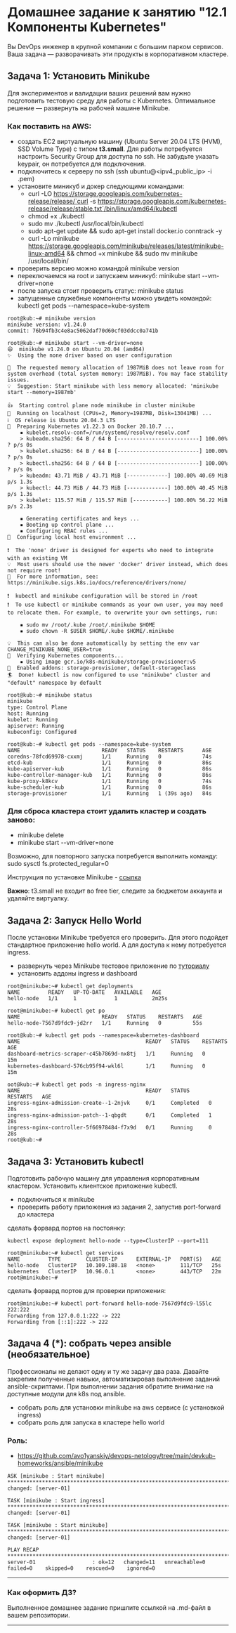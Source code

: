 # Домашнее задание к занятию "12.1 Компоненты Kubernetes"

Вы DevOps инженер в крупной компании с большим парком сервисов. Ваша задача — разворачивать эти продукты в корпоративном кластере. 

## Задача 1: Установить Minikube

Для экспериментов и валидации ваших решений вам нужно подготовить тестовую среду для работы с Kubernetes. Оптимальное решение — развернуть на рабочей машине Minikube.

### Как поставить на AWS:
- создать EC2 виртуальную машину (Ubuntu Server 20.04 LTS (HVM), SSD Volume Type) с типом **t3.small**. Для работы потребуется настроить Security Group для доступа по ssh. Не забудьте указать keypair, он потребуется для подключения.
- подключитесь к серверу по ssh (ssh ubuntu@<ipv4_public_ip> -i <keypair>.pem)
- установите миникуб и докер следующими командами:
  - curl -LO https://storage.googleapis.com/kubernetes-release/release/`curl -s https://storage.googleapis.com/kubernetes-release/release/stable.txt`/bin/linux/amd64/kubectl
  - chmod +x ./kubectl
  - sudo mv ./kubectl /usr/local/bin/kubectl
  - sudo apt-get update && sudo apt-get install docker.io conntrack -y
  - curl -Lo minikube https://storage.googleapis.com/minikube/releases/latest/minikube-linux-amd64 && chmod +x minikube && sudo mv minikube /usr/local/bin/
- проверить версию можно командой minikube version
- переключаемся на root и запускаем миникуб: minikube start --vm-driver=none
- после запуска стоит проверить статус: minikube status
- запущенные служебные компоненты можно увидеть командой: kubectl get pods --namespace=kube-system

```
root@kub:~# minikube version
minikube version: v1.24.0
commit: 76b94fb3c4e8ac5062daf70d60cf03ddcc0a741b
```

```
root@kub:~# minikube start --vm-driver=none
😄  minikube v1.24.0 on Ubuntu 20.04 (amd64)
✨  Using the none driver based on user configuration

🧯  The requested memory allocation of 1987MiB does not leave room for system overhead (total system memory: 1987MiB). You may face stability issues.
💡  Suggestion: Start minikube with less memory allocated: 'minikube start --memory=1987mb'

👍  Starting control plane node minikube in cluster minikube
🤹  Running on localhost (CPUs=2, Memory=1987MB, Disk=13041MB) ...
ℹ️  OS release is Ubuntu 20.04.3 LTS
🐳  Preparing Kubernetes v1.22.3 on Docker 20.10.7 ...
    ▪ kubelet.resolv-conf=/run/systemd/resolve/resolv.conf
    > kubeadm.sha256: 64 B / 64 B [--------------------------] 100.00% ? p/s 0s
    > kubelet.sha256: 64 B / 64 B [--------------------------] 100.00% ? p/s 0s
    > kubectl.sha256: 64 B / 64 B [--------------------------] 100.00% ? p/s 0s
    > kubeadm: 43.71 MiB / 43.71 MiB [-------------] 100.00% 40.69 MiB p/s 1.3s
    > kubectl: 44.73 MiB / 44.73 MiB [-------------] 100.00% 40.45 MiB p/s 1.3s
    > kubelet: 115.57 MiB / 115.57 MiB [-----------] 100.00% 56.22 MiB p/s 2.3s

    ▪ Generating certificates and keys ...
    ▪ Booting up control plane ...
    ▪ Configuring RBAC rules ...
🤹  Configuring local host environment ...

❗  The 'none' driver is designed for experts who need to integrate with an existing VM
💡  Most users should use the newer 'docker' driver instead, which does not require root!
📘  For more information, see: https://minikube.sigs.k8s.io/docs/reference/drivers/none/

❗  kubectl and minikube configuration will be stored in /root
❗  To use kubectl or minikube commands as your own user, you may need to relocate them. For example, to overwrite your own settings, run:

    ▪ sudo mv /root/.kube /root/.minikube $HOME
    ▪ sudo chown -R $USER $HOME/.kube $HOME/.minikube

💡  This can also be done automatically by setting the env var CHANGE_MINIKUBE_NONE_USER=true
🔎  Verifying Kubernetes components...
    ▪ Using image gcr.io/k8s-minikube/storage-provisioner:v5
🌟  Enabled addons: storage-provisioner, default-storageclass
🏄  Done! kubectl is now configured to use "minikube" cluster and "default" namespace by default
```

```
root@kub:~# minikube status
minikube
type: Control Plane
host: Running
kubelet: Running
apiserver: Running
kubeconfig: Configured

```

```
root@kub:~# kubectl get pods --namespace=kube-system
NAME                          READY   STATUS    RESTARTS      AGE
coredns-78fcd69978-cxxmj      1/1     Running   0             74s
etcd-kub                      1/1     Running   0             86s
kube-apiserver-kub            1/1     Running   0             86s
kube-controller-manager-kub   1/1     Running   0             86s
kube-proxy-k8kcv              1/1     Running   0             74s
kube-scheduler-kub            1/1     Running   0             86s
storage-provisioner           1/1     Running   1 (39s ago)   84s

```



### Для сброса кластера стоит удалить кластер и создать заново:
- minikube delete
- minikube start --vm-driver=none

Возможно, для повторного запуска потребуется выполнить команду: sudo sysctl fs.protected_regular=0

Инструкция по установке Minikube - [ссылка](https://kubernetes.io/ru/docs/tasks/tools/install-minikube/)

**Важно**: t3.small не входит во free tier, следите за бюджетом аккаунта и удаляйте виртуалку.

## Задача 2: Запуск Hello World
После установки Minikube требуется его проверить. Для этого подойдет стандартное приложение hello world. А для доступа к нему потребуется ingress.

- развернуть через Minikube тестовое приложение по [туториалу](https://kubernetes.io/ru/docs/tutorials/hello-minikube/#%D1%81%D0%BE%D0%B7%D0%B4%D0%B0%D0%BD%D0%B8%D0%B5-%D0%BA%D0%BB%D0%B0%D1%81%D1%82%D0%B5%D1%80%D0%B0-minikube)
- установить аддоны ingress и dashboard

```
root@minikube:~# kubectl get deployments
NAME         READY   UP-TO-DATE   AVAILABLE   AGE
hello-node   1/1     1            1           2m25s

root@minikube:~# kubectl get po
NAME                          READY   STATUS    RESTARTS   AGE
hello-node-7567d9fdc9-jd2rr   1/1     Running   0          55s
```
```
root@kub:~# kubectl get pods --namespace=kubernetes-dashboard
NAME                                        READY   STATUS    RESTARTS   AGE
dashboard-metrics-scraper-c45b7869d-nx8tj   1/1     Running   0          15m
kubernetes-dashboard-576cb95f94-wkl6l       1/1     Running   0          15m
```

```
oot@kub:~# kubectl get pods -n ingress-nginx
NAME                                        READY   STATUS      RESTARTS   AGE
ingress-nginx-admission-create--1-2njvk     0/1     Completed   0          28s
ingress-nginx-admission-patch--1-qbgdt      0/1     Completed   1          28s
ingress-nginx-controller-5f66978484-f7x9d   0/1     Running     0          28s
root@kub:~# 
```


## Задача 3: Установить kubectl

Подготовить рабочую машину для управления корпоративным кластером. Установить клиентское приложение kubectl.
- подключиться к minikube 
- проверить работу приложения из задания 2, запустив port-forward до кластера

сделать форвард портов на постоянку:
```
kubectl expose deployment hello-node --type=ClusterIP --port=111

root@minikube:~# kubectl get services
NAME         TYPE        CLUSTER-IP      EXTERNAL-IP   PORT(S)   AGE
hello-node   ClusterIP   10.109.188.18   <none>        111/TCP   25s
kubernetes   ClusterIP   10.96.0.1       <none>        443/TCP   22m
root@minikube:~# 

```
сделать форвард портов для проверки приложения:

```
root@minikube:~# kubectl port-forward hello-node-7567d9fdc9-l55lc 222:222
Forwarding from 127.0.0.1:222 -> 222
Forwarding from [::1]:222 -> 222
```
## Задача 4 (*): собрать через ansible (необязательное)

Профессионалы не делают одну и ту же задачу два раза. Давайте закрепим полученные навыки, автоматизировав выполнение заданий  ansible-скриптами. При выполнении задания обратите внимание на доступные модули для k8s под ansible.
 - собрать роль для установки minikube на aws сервисе (с установкой ingress)
 - собрать роль для запуска в кластере hello world
  

 <h3>Роль:</h3> 

  - https://github.com/avo1yanskiy/devops-netology/tree/main/devkub-homeworks/ansible/minikube

  ```
  ASK [minikube : Start minikube] ****************************************************************************************************
changed: [server-01]

TASK [minikube : Start ingress] *****************************************************************************************************
changed: [server-01]

TASK [minikube : Start minikube] ****************************************************************************************************
changed: [server-01]

PLAY RECAP **************************************************************************************************************************
server-01                  : ok=12   changed=11   unreachable=0    failed=0    skipped=0    rescued=0    ignored=0   
```

  ---

### Как оформить ДЗ?

Выполненное домашнее задание пришлите ссылкой на .md-файл в вашем репозитории.

---